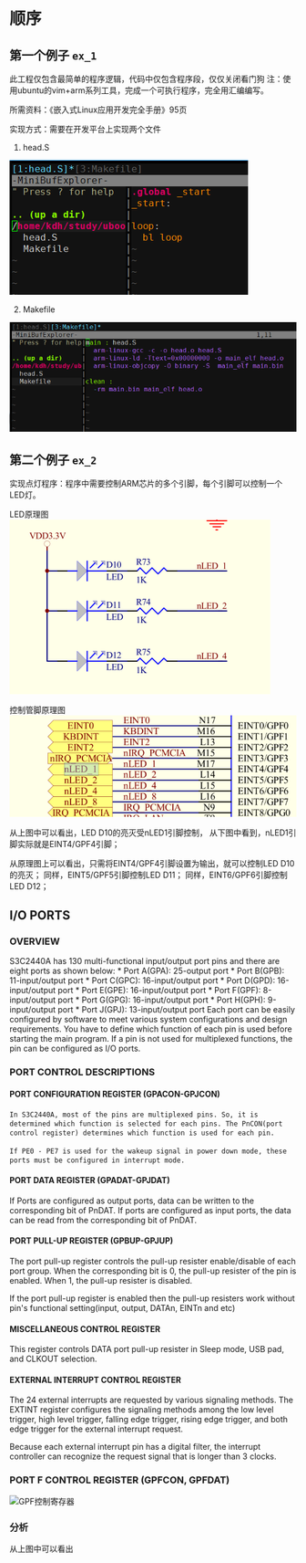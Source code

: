 # 顺序
## 第一个例子 `ex_1`
此工程仅包含最简单的程序逻辑，代码中仅包含程序段，仅仅关闭看门狗
注：使用ubuntu的vim+arm系列工具，完成一个可执行程序，完全用汇编编写。

所需资料：《嵌入式Linux应用开发完全手册》95页

实现方式：需要在开发平台上实现两个文件

1. head.S

![head.S文件截图](https://github.com/kongdehua/uboot/raw/master/stage1/image/firstExample_head.png "head.S文件截图")

2. Makefile

![Makefile文件截图](https://github.com/kongdehua/uboot/raw/master/stage1/image/firstExample_Makefile.png "Makefile文件截图")

## 第二个例子 `ex_2`
实现点灯程序：程序中需要控制ARM芯片的多个引脚，每个引脚可以控制一个LED灯。

LED原理图
![LED原理图](https://github.com/kongdehua/uboot/raw/master/stage1/ex_2/image/led.png "LED原理图")

控制管脚原理图
![控制管脚原理图](https://github.com/kongdehua/uboot/raw/master/stage1/ex_2/image/gpio.png "控制管脚LED原理图")

从上图中可以看出，LED D10的亮灭受nLED1引脚控制，
从下图中看到，nLED1引脚实际就是EINT4/GPF4引脚；

从原理图上可以看出，只需将EINT4/GPF4引脚设置为输出，就可以控制LED D10的亮灭；
同样，EINT5/GPF5引脚控制LED D11；
同样，EINT6/GPF6引脚控制LED D12；

## I/O PORTS

### OVERVIEW
S3C2440A has 130 multi-functional input/output port pins and there are eight ports as shown below:
	* Port A(GPA): 25-output port
	* Port B(GPB): 11-input/output port
	* Port C(GPC): 16-input/output port
	* Port D(GPD): 16-input/output port
	* Port E(GPE): 16-input/output port
	* Port F(GPF):  8-input/output port
	* Port G(GPG): 16-input/output port
	* Port H(GPH):  9-input/output port
	* Port J(GPJ): 13-input/output port
Each port can be easily configured by software to meet various system configurations and design requirements. You have to define which function of each pin is used before starting the main program. If a pin is not used for multiplexed functions, the pin can be configured as I/O ports.

### PORT CONTROL DESCRIPTIONS
#### PORT CONFIGURATION REGISTER (GPACON-GPJCON)
	In S3C2440A, most of the pins are multiplexed pins. So, it is determined which function is selected for each pins. The PnCON(port control register) determines which function is used for each pin.

	If PE0 - PE7 is used for the wakeup signal in power down mode, these ports must be configured in interrupt mode.

#### PORT DATA REGISTER (GPADAT-GPJDAT)
  If Ports are configured as output ports, data can be written to the corresponding bit of PnDAT. If ports are configured as input ports, the data can be read from the corresponding bit of PnDAT.

#### PORT PULL-UP REGISTER (GPBUP-GPJUP)
  The port pull-up register controls the pull-up resister enable/disable of each port group. When the corresponding bit is 0, the pull-up resister of the pin is enabled. When 1, the pull-up resister is disabled.

  If the port pull-up register is enabled then the pull-up resisters work without pin's functional setting(input, output, DATAn, EINTn and etc)

#### MISCELLANEOUS CONTROL REGISTER
  This register controls DATA port pull-up resister in Sleep mode, USB pad, and CLKOUT selection.

#### EXTERNAL INTERRUPT CONTROL REGISTER
  The 24 external interrupts are requested by various signaling methods. The EXTINT register configures the signaling methods among the low level trigger, high level trigger, falling edge trigger, rising edge trigger, and both edge trigger for the external interrupt request.

  Because each external interrupt pin has a digital filter, the interrupt controller can recognize the request signal that is longer than 3 clocks.

### PORT F CONTROL REGISTER (GPFCON, GPFDAT)
![GPF控制寄存器](https://github.com/kongdehua/uboot/raw/master/stage1/image/ex_2/image/gpio_register.png "GPF控制寄存器")

### 分析
从上图中可以看出
